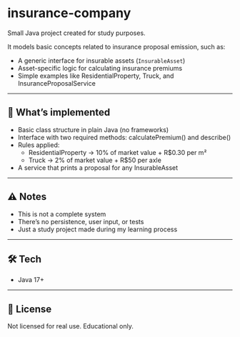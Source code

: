 # insurance-company

Small Java project created for study purposes.

It models basic concepts related to insurance proposal emission, such as:

- A generic interface for insurable assets (`InsurableAsset`)
- Asset-specific logic for calculating insurance premiums
- Simple examples like ResidentialProperty, Truck, and InsuranceProposalService

---

## 🧱 What’s implemented

- Basic class structure in plain Java (no frameworks)
- Interface with two required methods: calculatePremium() and describe()
- Rules applied:
  - ResidentialProperty → 10% of market value + R$0.30 per m²
  - Truck → 2% of market value + R$50 per axle
- A service that prints a proposal for any InsurableAsset

---

## ⚠️ Notes

- This is not a complete system
- There’s no persistence, user input, or tests
- Just a study project made during my learning process

---

## 🛠️ Tech

- Java 17+

---

## 📄 License

Not licensed for real use. Educational only.
